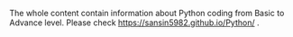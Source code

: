 The whole content contain information about Python coding from Basic to Advance level. Please check https://sansin5982.github.io/Python/ .
